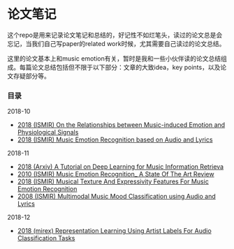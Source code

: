 # 论文笔记

这个repo是用来记录论文笔记和总结的，好记性不如烂笔头，读过的论文总是会忘记，当我们自己写paper的related work时候，尤其需要自己读过的论文总结。

这里的论文基本上和music emotion有关，暂时是我和一些小伙伴读的论文总结组成。每篇论文总结包括但不限于以下部分：文章的大致idea，key points，以及论文存疑部分等。 



### 目录

2018-10

- [2018  (ISMIR)  On the Relationships between Music-induced Emotion and Physiological Signals](https://github.com/1996Wanglei/Papernotes/blob/master/2018_Notes/On_the_Relationships_between_Music-induced_Emotion_and_Physiological_Signal.md)
- [2018  (ISMIR)  Music Emotion Recognition based on Audio and Lyrics](https://github.com/1996Wanglei/Papernotes/blob/master/2018_Notes/Music_Mood_Detection_Based_On_Audio_And_Lyrics_With_Deep_Neural_Net.md) 

2018-11

- [2018  (Arxiv)  A Tutorial on Deep Learning for Music Information Retrieva](https://github.com/1996Wanglei/Papernotes/blob/master/2018_Notes/A%20Tutorial%20on%20Deep%20Learning%20for%20Music%20Information%20Retrieval.md)
- [2010  (ISMIR)  Music Emotion Recognition_ A State Of The Art Review](https://github.com/1996Wanglei/Papernotes/blob/master/2018_Notes/Music%20Emotion%20Recognition_%20A%20State%20Of%20The%20Art%20Review.md)
- [2018  (ISMIR)  Musical Texture And Expressivity Features For Music Emotion Recognition](https://github.com/1996Wanglei/Papernotes/blob/master/2018_Notes/MUSICAL%20TEXTURE%20AND%20EXPRESSIVITY%20FEATURES%20FOR%20MUSIC%20EMOTION%20RECOGNITION.md)
- [2008  (ISMIR)   Multimodal Music Mood Classification using Audio and Lyrics](https://github.com/1996Wanglei/Papernotes/blob/master/2018_Notes/Multimodal_Music_Mood_Classification_using_Audio_and_Lyrics.md)

2018-12

- [2018  (mirex)   Representation Learning Using Artist Labels For Audio Classification Tasks](https://github.com/1996Wanglei/Papernotes/blob/master/2018_Notes/Representation_%20Learning_Using%20Artist_Labels_For%20Audio_Classification_Tasks.md)